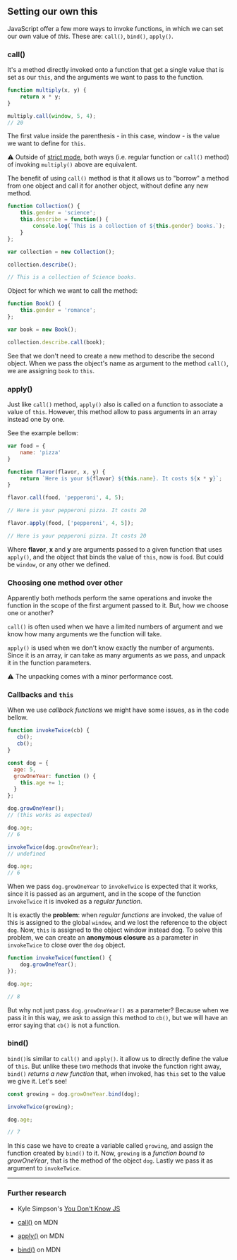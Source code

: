 ## Setting our own this

JavaScript offer a few more ways to invoke functions, in which we can set our own value of _this_. These are: `call()`, `bind()`, `apply()`.

### call()

It's a method directly invoked onto a function that get a single value that is set as our `this`, and the arguments we want to pass to the function.

```JavaScript
function multiply(x, y) {
    return x * y;
}

multiply.call(window, 5, 4);
// 20
```

The first value inside the parenthesis - in this case, window - is the value we want to define for `this`.

⚠ Outside of [strict mode], both ways (i.e. regular function or `call()` method) of invoking `multiply()` above are equivalent.

The benefit of using `call()` method is that it allows us to "borrow" a method from one object and call it for another object, without define any new method.

```JavaScript
function Collection() {
    this.gender = 'science';
    this.describe = function() {
        console.log(`This is a collection of ${this.gender} books.`);
    }
};

var collection = new Collection();

collection.describe();

// This is a collection of Science books.
```

Object for which we want to call the method:

```JavaScript
function Book() {
    this.gender = 'romance';
};

var book = new Book();

collection.describe.call(book);
```

See that we don't need to create a new method to describe the second object. When we pass the object's name as argument to the method `call()`, we are assigning `book` to `this`.

### apply()

Just like `call()` method, `apply()` also is called on a function to associate a value of `this`. However, this method allow to pass arguments in an array instead one by one.

See the example bellow:

```JavaScript
var food = {
    name: 'pizza'
}

function flavor(flavor, x, y) {
    return `Here is your ${flavor} ${this.name}. It costs ${x * y}`;
}

flavor.call(food, 'pepperoni', 4, 5);

// Here is your pepperoni pizza. It costs 20

flavor.apply(food, ['pepperoni', 4, 5]);

// Here is your pepperoni pizza. It costs 20
```

Where **flavor**, **x** and **y** are arguments passed to a given function that uses `apply()`, and the object that binds the value of `this`, now is `food`. But could be `window`, or any other we defined.

### Choosing one method over other

Apparently both methods perform the same operations and invoke the function in the scope of the first argument passed to it. But, how we choose one or another?

`call()` is often used when we have a limited numbers of argument and we know how many arguments we the function will take.

`apply()` is used when we don't know exactly the number of arguments. Since it is an array, ir can take as many arguments as we pass, and unpack it in the function parameters.

⚠ The unpacking comes with a minor performance cost.

### Callbacks and `this`

When we use _callback functions_ we might have some issues, as in the code bellow.

```JavaScript
function invokeTwice(cb) {
   cb();
   cb();
}

const dog = {
  age: 5,
  growOneYear: function () {
    this.age += 1;
  }
};

dog.growOneYear();
// (this works as expected)

dog.age;
// 6

invokeTwice(dog.growOneYear);
// undefined

dog.age;
// 6
```

When we pass `dog.growOneYear` to `invokeTwice` is expected that it works, since it is passed as an argument, and in the scope of the function `invokeTwice` it is invoked as  a _regular function_. 

It is exactly the **problem**: when _regular functions_ are invoked, the value of this is assigned to the global `window`, and we lost the reference to the object `dog`. Now, `this` is assigned to the object window instead dog. To solve this problem, we can create an **anonymous closure** as a parameter in `invokeTwice` to close over the `dog` object.

```JavaScript
function invokeTwice(function() {
    dog.growOneYear();
});

dog.age;

// 8
```

But why not just pass `dog.growOneYear()` as a parameter? Because when we pass it in this way, we ask to assign this method to `cb()`, but we will have an error saying that `cb()` is not a function.


### bind()

`bind()`is similar to `call()` and `apply()`. it allow us to directly define the value of `this`. But unlike these two methods that invoke the function right away, `bind()` _returns a new function_ that, when invoked, has `this` set to the value we give it. Let's see!

```JavaScript
const growing = dog.growOneYear.bind(dog);

invokeTwice(growing);

dog.age;

// 7
```

In this case we have to create a variable called `growing`, and assign the function created by `bind()` to it. Now, `growing` is a _function bound to growOneYear_, that is the method of the object `dog`. Lastly we pass it as argument to `invokeTwice`.

___

### Further research

* Kyle Simpson's [You Don't Know JS](https://github.com/getify/You-Dont-Know-JS/blob/master/this%20&%20object%20prototypes/README.md#you-dont-know-js-this--object-prototypes)

* [call()](https://developer.mozilla.org/en-US/docs/Web/JavaScript/Reference/Global_Objects/Function/call) on MDN

* [apply()](https://developer.mozilla.org/en-US/docs/Web/JavaScript/Reference/Global_Objects/Function/apply) on MDN

* [bind()](https://developer.mozilla.org/en-US/docs/Web/JavaScript/Reference/Global_Objects/Function/bind) on MDN

[strict mode]:https://developer.mozilla.org/en-US/docs/Web/JavaScript/Reference/Strict_mode "Strict mode on MDN"